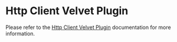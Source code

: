 # Http Client Velvet Plugin

Please refer to the [Http Client Velvet Plugin](https://velvet.stratumfoundry.com/plugins/http-client-plugin) documentation for more information.
